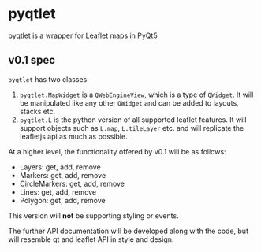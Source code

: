 # pyqtlet

pyqtlet is a wrapper for Leaflet maps in PyQt5

## v0.1 spec

`pyqtlet` has two classes:
1. `pyqtlet.MapWidget` is a `QWebEngineView`, which is a type of `QWidget`. It will be manipulated like any other `QWidget` and can be added to layouts, stacks etc.
2. `pyqtlet.L` is the python version of all supported leaflet features. It will support objects such as `L.map`, `L.tileLayer` etc. and will replicate the leafletjs api as much as possible.

At a higher level, the functionality offered by v0.1 will be as follows:

- Layers: get, add, remove
- Markers: get, add, remove
- CircleMarkers: get, add, remove
- Lines: get, add, remove
- Polygon: get, add, remove

This version will __not__ be supporting styling or events.

The further API documentation will be developed along with the code, but will resemble qt and leaflet API in style and design.
